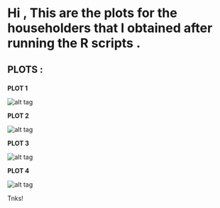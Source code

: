  
<h1>
Hi ,
This  are    the plots  for the  householders   that  I   obtained  after running  the  R  scripts  .</h1>
<h2><p><b>PLOTS :</b></p></h2>
 
 
<B>PLOT 1 </B>

![alt tag](https://cloud.githubusercontent.com/assets/7158671/2936424/69b58484-d85b-11e3-9a11-595c57c03347.png)

<B>PLOT 2 </B>

![alt tag](https://cloud.githubusercontent.com/assets/7158671/2936426/708a3d7c-d85b-11e3-8462-04e5a9e969de.png )

<B>PLOT 3 </B>

![alt tag](https://cloud.githubusercontent.com/assets/7158671/2936422/58d31974-d85b-11e3-91aa-910e45fb2b6f.png )

<B>PLOT 4 </B>
 
![alt tag](https://cloud.githubusercontent.com/assets/7158671/2936425/6e64fe92-d85b-11e3-856f-76bfdfea5433.png )

Tnks!
